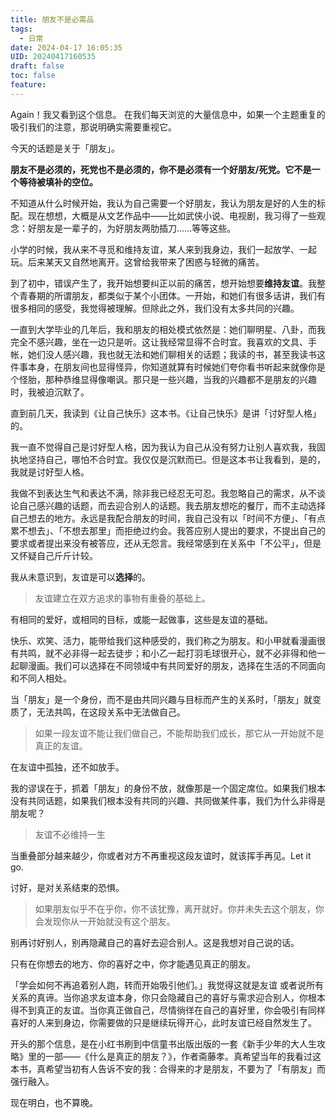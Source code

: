 ```yaml
---
title: 朋友不是必需品
tags:
  - 日常
date: 2024-04-17 16:05:35
UID: 20240417160535
draft: false
toc: false
feature:
---
```

Again！我又看到这个信息。
在我们每天浏览的大量信息中，如果一个主题重复的吸引我们的注意，那说明确实需要重视它。

今天的话题是关于「朋友」。

**朋友不是必须的，死党也不是必须的，你不是必须有一个好朋友/死党。它不是一个等待被填补的空位。**

<!--more-->

不知道从什么时候开始，我认为自己需要一个好朋友，我认为朋友是好的人生的标配。现在想想，大概是从文艺作品中——比如武侠小说、电视剧，我习得了一些观念：好朋友是一辈子的，为好朋友两肋插刀......等等这些。

小学的时候，我从来不寻觅和维持友谊，某人来到我身边，我们一起放学、一起玩。后来某天又自然地离开。这曾给我带来了困惑与轻微的痛苦。

到了初中，错误产生了，我开始想要纠正以前的痛苦，想开始想要**维持友谊**。我整个青春期的所谓朋友，都类似于某个小团体。一开始，和她们有很多话讲，我们有很多相同的感受，我觉得被理解。但除此之外，我们没有太多共同的兴趣。

一直到大学毕业的几年后，我和朋友的相处模式依然是：她们聊明星、八卦，而我完全不感兴趣，坐在一边只是听。这让我经常显得不合时宜。我喜欢的文具、手帐，她们没人感兴趣，我也就无法和她们聊相关的话题；我读的书，甚至我读书这件事本身，在朋友间也显得怪异，你知道就算有时候她们夸你看书听起来就像你是个怪胎，那种恭维显得像嘲讽。那只是一些兴趣，当我的兴趣都不是朋友的兴趣时，我被迫沉默了。

直到前几天，我读到《让自己快乐》这本书。《让自己快乐》是讲「讨好型人格」的。

我一直不觉得自己是讨好型人格，因为我认为自己从没有努力让别人喜欢我，我固执地坚持自己，哪怕不合时宜。我仅仅是沉默而已。但是这本书让我看到，是的，我就是讨好型人格。

我做不到表达生气和表达不满，除非我已经忍无可忍。我忽略自己的需求，从不谈论自己感兴趣的话题，而去迎合别人的话题。我去朋友想吃的餐厅，而不主动选择自己想去的地方。永远是我配合朋友的时间，我自己没有以「时间不方便」、「有点累不想去」、「不想去那里」而拒绝过约会。我答应别人提出的要求，不提出自己的要求或者提出来没有被答应，还从无怨言。我经常感到在关系中「不公平」，但是又怀疑自己斤斤计较。

我从未意识到，友谊是可以**选择**的。

> 友谊建立在双方追求的事物有重叠的基础上。

有相同的爱好，或相同的目标，或能一起做事，这些是友谊的基础。

快乐、欢笑、活力，能带给我们这种感受的，我们称之为朋友。和小甲就看漫画很有共鸣，就不必非得一起去徒步；和小乙一起打羽毛球很开心，就不必非得和他一起聊漫画。我们可以选择在不同领域中有共同爱好的朋友，选择在生活的不同面向和不同人相处。

当「朋友」是一个身份，而不是由共同兴趣与目标而产生的关系时，「朋友」就变质了，无法共鸣，在这段关系中无法做自己。


> 如果一段友谊不能让我们做自己，不能帮助我们成长，那它从一开始就不是真正的友谊。

在友谊中孤独，还不如放手。

我的谬误在于，抓着「朋友」的身份不放，就像那是一个固定席位。如果我们根本没有共同话题，如果我们根本没有共同的兴趣、共同做某件事，我们为什么非得是朋友呢？

> 友谊不必维持一生

当重叠部分越来越少，你或者对方不再重视这段友谊时，就该挥手再见。Let it go.

讨好，是对关系结束的恐惧。

> 如果朋友似乎不在乎你，你不该犹豫，离开就好。你并未失去这个朋友，你会发现你从一开始就没有这个朋友。

别再讨好别人，别再隐藏自己的喜好去迎合别人。这是我想对自己说的话。

只有在你想去的地方、你的喜好之中，你才能遇见真正的朋友。

「学会如何不再追着别人跑，转而开始吸引他们。」我觉得这就是友谊 或者说所有关系的真谛。当你追求友谊本身，你只会隐藏自己的喜好与需求迎合别人，你根本得不到真正的友谊。当你真正做自己，尽情徜徉在自己的喜好里，你会吸引有同样喜好的人来到身边，你需要做的只是继续玩得开心，此时友谊已经自然发生了。

开头的那个信息，是在小红书刷到中信童书出版出版的一套《新手少年的大人生攻略》里的一部——《什么是真正的朋友？》，作者斋藤孝。真希望当年的我看过这本书，真希望当初有人告诉不安的我：合得来的才是朋友，不要为了「有朋友」而强行融入。

现在明白，也不算晚。